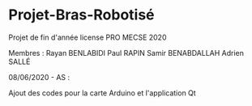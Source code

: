 # Projet-Bras-Robotisé
Projet de fin d'année license PRO MECSE 2020

Membres : Rayan BENLABIDI
          Paul RAPIN
          Samir BENABDALLAH
          Adrien SALLÉ

08/06/2020 - AS :

Ajout des codes pour la carte Arduino et l'application Qt
